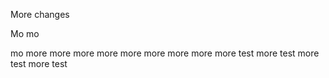 More changes

Mo mo

mo
more
more
more
more
more
more
more
more
more test
more test
more test
more test
